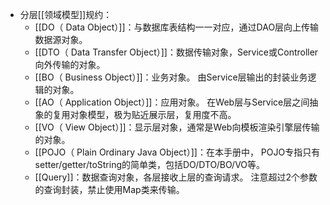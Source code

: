 - 分层[[领域模型]]规约：
    - [[DO（ Data Object）]]：与数据库表结构一一对应，通过DAO层向上传输数据源对象。
    - [[DTO（ Data Transfer Object）]]：数据传输对象，Service或Controller向外传输的对象。
    - [[BO（ Business Object）]]：业务对象。 由Service层输出的封装业务逻辑的对象。
    - [[AO（ Application Object）]]：应用对象。 在Web层与Service层之间抽象的复用对象模型，极为贴近展示层，复用度不高。
    - [[VO（ View Object）]]：显示层对象，通常是Web向模板渲染引擎层传输的对象。
    - [[POJO（ Plain Ordinary Java Object）]]：在本手册中， POJO专指只有setter/getter/toString的简单类，包括DO/DTO/BO/VO等。
    - [[Query]]：数据查询对象，各层接收上层的查询请求。 注意超过2个参数的查询封装，禁止使用Map类来传输。
